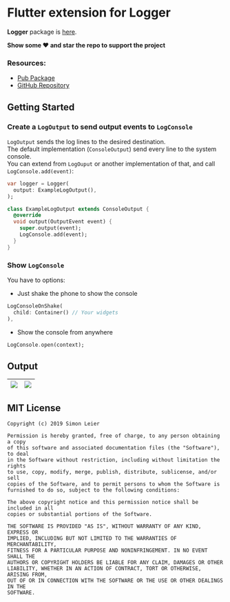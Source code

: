 # Flutter extension for Logger

**Logger** package is [here](https://pub.dev/packages/logger).

**Show some ❤️ and star the repo to support the project**

### Resources:
- [Pub Package](https://pub.dev/packages/logger_flutter)
- [GitHub Repository](https://github.com/leisim/logger_flutter)

## Getting Started

### Create a `LogOutput` to send output events to `LogConsole`

`LogOutput` sends the log lines to the desired destination.<br>
The default implementation (`ConsoleOutput`) send every line to the system console.<br>
You can extend from `LogOuput` or another implementation of that, and call `LogConsole.add(event)`:

```dart
var logger = Logger(
  output: ExampleLogOutput(),
);

class ExampleLogOutput extends ConsoleOutput {
  @override
  void output(OutputEvent event) {
    super.output(event);
    LogConsole.add(event);
  }
}
```

### Show `LogConsole`

You have to options:

- Just shake the phone to show the console

```dart
LogConsoleOnShake(
  child: Container() // Your widgets
),
```

- Show the console from anywhere

```dart
LogConsole.open(context);
```

## Output

| ![](https://raw.githubusercontent.com/leisim/logger/master/art/log_console_light.png) | ![](https://raw.githubusercontent.com/leisim/logger/master/art/log_console_dark.png) |
|---|---|

## MIT License
```
Copyright (c) 2019 Simon Leier

Permission is hereby granted, free of charge, to any person obtaining a copy
of this software and associated documentation files (the "Software"), to deal
in the Software without restriction, including without limitation the rights
to use, copy, modify, merge, publish, distribute, sublicense, and/or sell
copies of the Software, and to permit persons to whom the Software is
furnished to do so, subject to the following conditions:

The above copyright notice and this permission notice shall be included in all
copies or substantial portions of the Software.

THE SOFTWARE IS PROVIDED "AS IS", WITHOUT WARRANTY OF ANY KIND, EXPRESS OR
IMPLIED, INCLUDING BUT NOT LIMITED TO THE WARRANTIES OF MERCHANTABILITY,
FITNESS FOR A PARTICULAR PURPOSE AND NONINFRINGEMENT. IN NO EVENT SHALL THE
AUTHORS OR COPYRIGHT HOLDERS BE LIABLE FOR ANY CLAIM, DAMAGES OR OTHER
LIABILITY, WHETHER IN AN ACTION OF CONTRACT, TORT OR OTHERWISE, ARISING FROM,
OUT OF OR IN CONNECTION WITH THE SOFTWARE OR THE USE OR OTHER DEALINGS IN THE
SOFTWARE.
```
